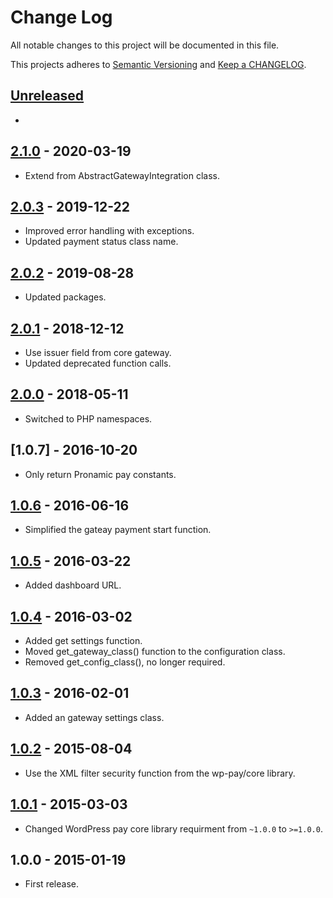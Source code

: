 # Change Log

All notable changes to this project will be documented in this file.

This projects adheres to [Semantic Versioning](http://semver.org/) and [Keep a CHANGELOG](http://keepachangelog.com/).

## [Unreleased][unreleased]
-

## [2.1.0] - 2020-03-19
- Extend from AbstractGatewayIntegration class.

## [2.0.3] - 2019-12-22
- Improved error handling with exceptions.
- Updated payment status class name.

## [2.0.2] - 2019-08-28
- Updated packages.

## [2.0.1] - 2018-12-12
- Use issuer field from core gateway.
- Updated deprecated function calls.

## [2.0.0] - 2018-05-11
- Switched to PHP namespaces.

## [1.0.7] - 2016-10-20
- Only return Pronamic pay constants.

## [1.0.6] - 2016-06-16
- Simplified the gateay payment start function.

## [1.0.5] - 2016-03-22
- Added dashboard URL.

## [1.0.4] - 2016-03-02
- Added get settings function.
- Moved get_gateway_class() function to the configuration class.
- Removed get_config_class(), no longer required.

## [1.0.3] - 2016-02-01
- Added an gateway settings class.

## [1.0.2] - 2015-08-04
- Use the XML filter security function from the wp-pay/core library.

## [1.0.1] - 2015-03-03
- Changed WordPress pay core library requirment from `~1.0.0` to `>=1.0.0`.

## 1.0.0 - 2015-01-19
- First release.

[unreleased]: https://github.com/wp-pay-gateways/mollie-ideal/compare/2.1.0...HEAD
[2.1.0]: https://github.com/wp-pay-gateways/mollie-ideal/compare/2.0.3...2.1.0
[2.0.3]: https://github.com/wp-pay-gateways/mollie-ideal/compare/2.0.2...2.0.3
[2.0.2]: https://github.com/wp-pay-gateways/mollie-ideal/compare/2.0.1...2.0.2
[2.0.1]: https://github.com/wp-pay-gateways/mollie-ideal/compare/2.0.0...2.0.1
[2.0.0]: https://github.com/wp-pay-gateways/mollie-ideal/compare/1.0.6...2.0.0
[1.0.6]: https://github.com/wp-pay-gateways/mollie-ideal/compare/1.0.5...1.0.6
[1.0.5]: https://github.com/wp-pay-gateways/mollie-ideal/compare/1.0.4...1.0.5
[1.0.4]: https://github.com/wp-pay-gateways/mollie-ideal/compare/1.0.3...1.0.4
[1.0.3]: https://github.com/wp-pay-gateways/mollie-ideal/compare/1.0.2...1.0.3
[1.0.2]: https://github.com/wp-pay-gateways/mollie-ideal/compare/1.0.1...1.0.2
[1.0.1]: https://github.com/wp-pay-gateways/mollie-ideal/compare/1.0.0...1.0.1
